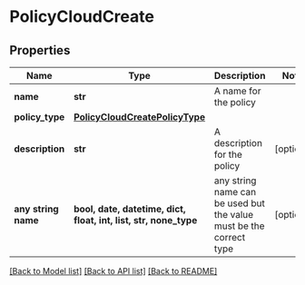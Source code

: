 # PolicyCloudCreate


## Properties
Name | Type | Description | Notes
------------ | ------------- | ------------- | -------------
**name** | **str** | A name for the policy | 
**policy_type** | [**PolicyCloudCreatePolicyType**](PolicyCloudCreatePolicyType.md) |  | 
**description** | **str** | A description for the policy | [optional] 
**any string name** | **bool, date, datetime, dict, float, int, list, str, none_type** | any string name can be used but the value must be the correct type | [optional]

[[Back to Model list]](../README.md#documentation-for-models) [[Back to API list]](../README.md#documentation-for-api-endpoints) [[Back to README]](../README.md)


